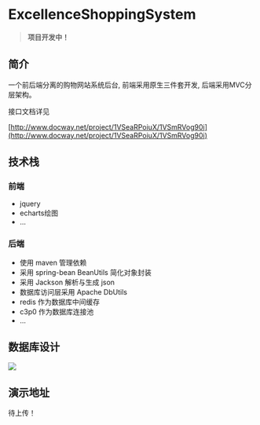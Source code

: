 # ExcellenceShoppingSystem


> **项目开发中！**

## 简介

一个前后端分离的购物网站系统后台, 前端采用原生三件套开发, 后端采用MVC分层架构。


接口文档详见

[http://www.docway.net/project/1VSeaRPoiuX/1VSmRVog90i](http://www.docway.net/project/1VSeaRPoiuX/1VSmRVog90i)


## 技术栈
### 前端
+ jquery
+ echarts绘图
+ ...

### 后端
+ 使用 maven 管理依赖
+ 采用 spring-bean BeanUtils 简化对象封装
+ 采用 Jackson 解析与生成 json
+ 数据库访问层采用 Apache DbUtils
+ redis 作为数据库中间缓存
+ c3p0 作为数据库连接池
+ ...

## 数据库设计

![](https://drive.cafu-chino.top/?/images/2020/05/27/DKh2nsEPVR/%E6%89%B9%E6%B3%A8%202020-05-27%20201318.png)

## 演示地址
待上传！
